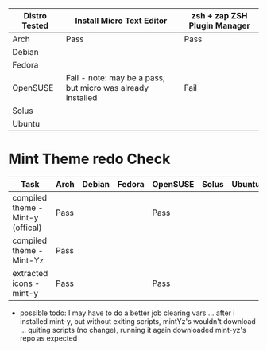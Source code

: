 | Distro Tested | Install Micro Text Editor | zsh + zap ZSH Plugin Manager |
| ------------- | ------------------------- | ---------------------------- |
| Arch          |        Pass                  | Pass
| Debian        |                           |
| Fedora        |                           |
| OpenSUSE      | Fail - note: may be a pass, but micro was already installed                  | Fail                         |
| Solus         |                           |
| Ubuntu        |                           |

# Mint Theme redo Check

| Task                              | Arch | Debian | Fedora | OpenSUSE | Solus | Ubuntu |
| --------------------------------- | ---- | ------ | ------ | -------- | ----- | ------ |
| compiled theme - Mint-y (offical) | Pass |        |        | Pass     |       |        |
| compiled theme - Mint-Yz          | Pass |        |        |          |       |        |
| extracted icons - mint-y          | Pass |        |        | Pass     |       |        |

- possible todo: I may have to do a better job clearing vars ... after i installed mint-y, but without exiting scripts, mintYz's wouldn't download ... quiting scripts (no change), running it again downloaded mint-yz's repo as expected
